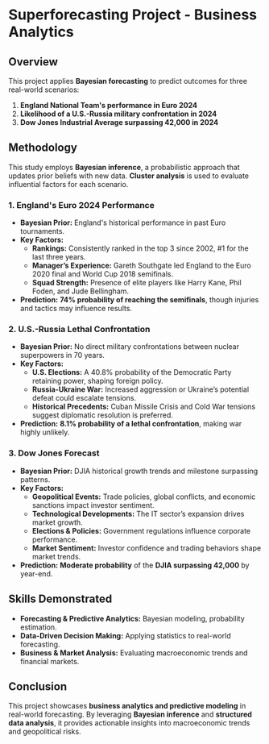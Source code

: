 # Superforecasting Project - Business Analytics

## Overview
This project applies **Bayesian forecasting** to predict outcomes for three real-world scenarios:

1. **England National Team's performance in Euro 2024**
2. **Likelihood of a U.S.-Russia military confrontation in 2024**
3. **Dow Jones Industrial Average surpassing 42,000 in 2024**

## Methodology
This study employs **Bayesian inference**, a probabilistic approach that updates prior beliefs with new data. **Cluster analysis** is used to evaluate influential factors for each scenario.

### 1. England's Euro 2024 Performance
- **Bayesian Prior:** England's historical performance in past Euro tournaments.
- **Key Factors:**
  - **Rankings:** Consistently ranked in the top 3 since 2002, #1 for the last three years.
  - **Manager’s Experience:** Gareth Southgate led England to the Euro 2020 final and World Cup 2018 semifinals.
  - **Squad Strength:** Presence of elite players like Harry Kane, Phil Foden, and Jude Bellingham.
- **Prediction:** **74% probability of reaching the semifinals**, though injuries and tactics may influence results.

### 2. U.S.-Russia Lethal Confrontation
- **Bayesian Prior:** No direct military confrontations between nuclear superpowers in 70 years.
- **Key Factors:**
  - **U.S. Elections:** A 40.8% probability of the Democratic Party retaining power, shaping foreign policy.
  - **Russia-Ukraine War:** Increased aggression or Ukraine’s potential defeat could escalate tensions.
  - **Historical Precedents:** Cuban Missile Crisis and Cold War tensions suggest diplomatic resolution is preferred.
- **Prediction:** **8.1% probability of a lethal confrontation**, making war highly unlikely.

### 3. Dow Jones Forecast
- **Bayesian Prior:** DJIA historical growth trends and milestone surpassing patterns.
- **Key Factors:**
  - **Geopolitical Events:** Trade policies, global conflicts, and economic sanctions impact investor sentiment.
  - **Technological Developments:** The IT sector’s expansion drives market growth.
  - **Elections & Policies:** Government regulations influence corporate performance.
  - **Market Sentiment:** Investor confidence and trading behaviors shape market trends.
- **Prediction:** **Moderate probability** of the **DJIA surpassing 42,000** by year-end.

## Skills Demonstrated
- **Forecasting & Predictive Analytics:** Bayesian modeling, probability estimation.
- **Data-Driven Decision Making:** Applying statistics to real-world forecasting.
- **Business & Market Analysis:** Evaluating macroeconomic trends and financial markets.

## Conclusion
This project showcases **business analytics and predictive modeling** in real-world forecasting. By leveraging **Bayesian inference** and **structured data analysis**, it provides actionable insights into macroeconomic trends and geopolitical risks.

